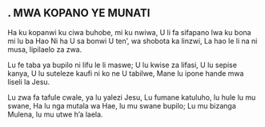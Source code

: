 ## . MWA KOPANO YE MUNATI

Ha ku kopanwi ku ciwa buhobe, mi ku nwiwa,
U li fa sifapano lwa ku bona mi lu ba Hao
Ni ha U sa bonwi U ten’, wa shobota ka linzwi,
La hao le li na ni musa, lipilaelo za zwa.


Lu fe taba ya bupilo ni lifu le li maswe;
U lu kwise za lifasi, U lu sepise kanya,
U lu suteleze kaufi ni ko ne U tabilwe,
Mane lu ipone hande mwa liseli la Jesu.


Lu zwa fa tafule cwale, ya lu yalezi Jesu,
Lu fumane katuluho, lu hule lu mu swane,
Ha lu nga mutala wa Hae, lu mu swane bupilo;
Lu mu bizanga Mulena, lu mu utwe h’a laela.

